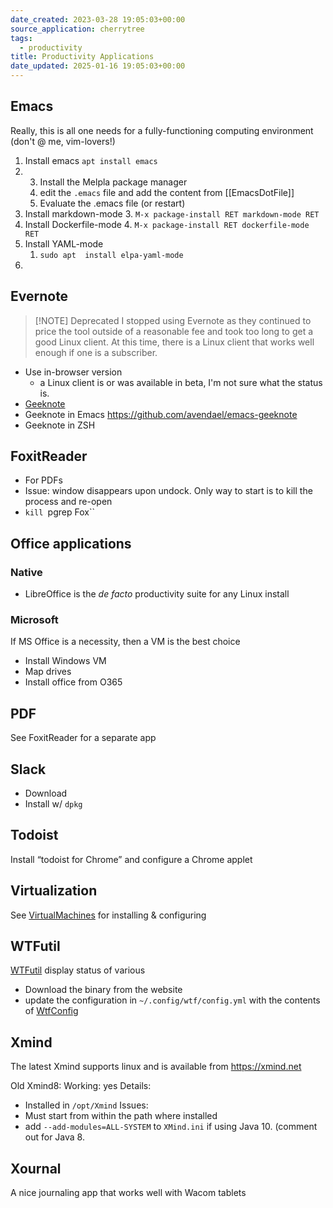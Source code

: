```yaml
---
date_created: 2023-03-28 19:05:03+00:00
source_application: cherrytree
tags: 
  - productivity
title: Productivity Applications
date_updated: 2025-01-16 19:05:03+00:00
---
```



## Emacs
Really, this is all one needs for a fully-functioning computing environment   (don't @ me, vim-lovers!)
1. Install emacs `apt install emacs`
2. 3. Install the Melpla package manager 
   1. edit the `.emacs` file and add the content from [[EmacsDotFile]]
   2. Evaluate the .emacs file (or restart)
3. Install markdown-mode
   3. `M-x package-install RET markdown-mode RET`
4. Install Dockerfile-mode
   4. `M-x package-install RET dockerfile-mode RET`
5. Install YAML-mode
   1. `sudo apt  install elpa-yaml-mode`
6. 

## Evernote

> [!NOTE] Deprecated
> I stopped using Evernote as they continued to price the tool outside of a reasonable fee and took too long to get a good Linux client.  At this time, there is a Linux client that works well enough if one is a subscriber.


- Use in-browser version
	- a Linux client is or was available in beta, I'm not sure what the status is.
- [Geeknote](http://www.geeknote.me/)
- Geeknote in Emacs  <https://github.com/avendael/emacs-geeknote>
- Geeknote in ZSH  

## FoxitReader
- For PDFs
- Issue: window disappears upon undock.  Only way to start is to kill the process and re-open
- `kill `pgrep Fox``


## Office applications

### Native
- LibreOffice is the *de facto* productivity suite for any Linux install

### Microsoft
If MS Office is a necessity, then a VM is the best choice

- Install Windows VM
- Map drives
- Install office from O365

## PDF
See FoxitReader for a separate app

## Slack
- Download
- Install w/ `dpkg`

## Todoist
Install “todoist for Chrome” and configure a Chrome applet



## Virtualization
See [VirtualMachines](VirtualMachines.md) for installing & configuring 



## WTFutil
[WTFutil](http://wtfutil.com) display status of various 
- Download the binary from the website
- update the configuration in `~/.config/wtf/config.yml` with the contents of [WtfConfig](WtfConfig-OLD.md) 


## Xmind
The latest Xmind supports linux and is available from <https://xmind.net> 


Old Xmind8:
Working: yes
Details:
- Installed in `/opt/Xmind`
Issues: 
- Must start from within the path where installed
- add `--add-modules=ALL-SYSTEM` to `XMind.ini` if using Java 10. (comment out for Java 8.

## Xournal

A nice journaling app that works well with Wacom tablets